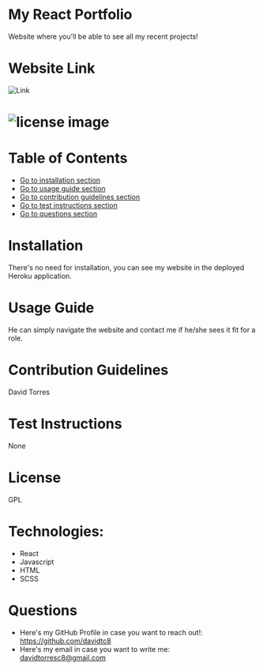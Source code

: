# My React Portfolio
Website where you'll be able to see all my recent projects!

# Website Link
![Link](https://whyiliketocode.herokuapp.com/)

# ![license image](https://img.shields.io/badge/license-GPL-brightgreen.svg)
# Table of Contents
- [Go to installation section](#-installation)
- [Go to usage guide section](#-usage-guide)
- [Go to contribution guidelines section](#-contribution-guidelines)
- [Go to test instructions section](#-test-instructions)
- [Go to questions section](#-questions)

# Installation
There's no need for installation, you can see my website in the deployed Heroku application.
# Usage Guide
He can simply navigate the website and contact me if he/she sees it fit for a role.
# Contribution Guidelines
David Torres
# Test Instructions
None
# License
GPL

# Technologies:
- React
- Javascript
- HTML
- SCSS

# Questions
- Here's my GitHub Profile in case you want to reach out!: https://github.com/davidtc8
- Here's my email in case you want to write me: davidtorresc8@gmail.com